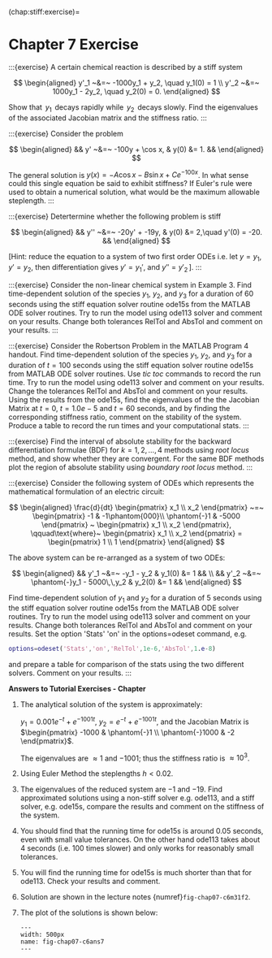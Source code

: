 (chap:stiff:exercise)=
# Chapter 7 Exercise

:::{exercise}
A certain chemical reaction is described by a stiff system

$$
\begin{aligned}
            y'_1 ~&=~ -1000y_1 + y_2, \quad y_1(0) = 1
            \\
            y'_2 ~&=~ 1000y_1 - 2y_2, \quad y_2(0) = 0.        
    \end{aligned}
$$

Show that $\,y_1\,$ decays rapidly while $\,y_2\,$
decays slowly. Find the eigenvalues of the associated Jacobian
matrix and the stiffness ratio.
:::

:::{exercise}
Consider the problem 

$$
\begin{aligned}
            && y' ~&=~ -100y + \cos x,
             & y(0) &= 1. &&        
    \end{aligned}
$$

The general solution is
$y(x) = -A\cos x - B\sin x + Ce^{-100x}$. In what sense could this
single equation be said to exhibit stiffness? If Euler's rule were
used to obtain a numerical solution, what would be the maximum
allowable steplength.
:::

:::{exercise}
Detertermine whether the following problem is stiff
    
$$
\begin{aligned}
            && y'' ~&=~ -20y' + -19y,
             & y(0) &= 2,\quad y'(0) = -20. &&        
    \end{aligned}
$$

 \[Hint: reduce the equation to a system of two first
    order ODEs i.e. let $y = y_1$, $y' = y_2$, then differentiation
    gives $y' = y_1'$, and $y'' = y'_2\,$\].
:::

:::{exercise}
Consider the non-linear chemical system in Example 3. Find
    time-dependent solution of the species $y_1$, $y_2$, and $y_3$ for a
    duration of 60 seconds using the stiff equation solver routine
    ode15s from the MATLAB ODE solver routines. Try to run the model
    using ode113 solver and comment on your results. Change both
    tolerances RelTol and AbsTol and comment on your results.
:::

:::{exercise}
Consider the Robertson Problem in the MATLAB Program 4 handout. Find
time-dependent solution of the species $y_1$, $y_2$, and $y_3$ for a
duration of $t = 100$ seconds using the stiff equation solver
routine ode15s from MATLAB ODE solver routines. Use *tic toc*
commands to record the run time. Try to run the model using ode113
solver and comment on your results. Change the tolerances RelTol and
AbsTol and comment on your results. Using the results from the
ode15s, find the eigenvalues of the the Jacobian Matrix at $t = 0$,
$t = 1.0e-5$ and $t = 60$ seconds, and by finding the corresponding
stiffness ratio, comment on the stability of the system. Produce a
table to record the run times and your computational stats.
:::

:::{exercise}
Find the interval of absolute stability for the backward
differentiation formulae (BDF) for $k = 1,2,\dots,4$ methods using
*root locus* method, and show whether they are convergent. For the
same BDF methods plot the region of absolute stability using
*boundary root locus* method.
:::

:::{exercise}
Consider the following system of ODEs which represents the
mathematical formulation of an electric circuit: 

$$
\begin{aligned}
            \frac{d}{dt} \begin{pmatrix} x_1 \\ x_2 \end{pmatrix} ~=~
            \begin{pmatrix}
                          -1 & -1\phantom{000}\\
                \phantom{-}1 & -5000
            \end{pmatrix}
            ~ \begin{pmatrix} x_1 \\ x_2 \end{pmatrix},
            \qquad\text{where}~
            \begin{pmatrix} x_1 \\ x_2 \end{pmatrix}
            = \begin{pmatrix} 1 \\ 1 \end{pmatrix}        
    \end{aligned}
$$

The above system can be re-arranged as a system of  two ODEs: 

$$
\begin{aligned}
            && y'_1 ~&=~ -y_1 - y_2 & y_1(0) &= 1 &&
            \\
            && y'_2 ~&=~ \phantom{-}y_1 - 5000\,\,y_2 & y_2(0) &= 1 &&        
\end{aligned}
$$

Find time-dependent solution of $y_1$ and $y_2$ for
a duration of 5 seconds using the stiff equation solver routine
ode15s from the MATLAB ODE solver routines. Try to run the model
using ode113 solver and comment on your results. Change both
tolerances RelTol and AbsTol and comment on your results. Set the
option 'Stats' 'on' in the options=odeset command, e.g.

```matlab
options=odeset('Stats','on','RelTol',1e-6,'AbsTol',1.e-8)
```
            
and prepare a table for comparison of the stats using the two
different solvers. Comment on your results.
:::


**Answers to Tutorial Exercises - Chapter** 

1.  The analytical solution of the system is approximately:

    $y_1 = 0.001e^{-t}+e^{-1001t}$, $y_2 = e^{-t}+e^{-1001t}$, and the
    Jacobian Matrix is
    $\begin{pmatrix} -1000 & \phantom{-}1 \\ \phantom{-}1000 & -2 \end{pmatrix}$.

    The eigenvalues are $\approx 1$ and $-1001$; thus the stiffness
    ratio is $\approx 10^3$.

2.  Using Euler Method the steplengths $h < 0.02$.

3.  The eigenvalues of the reduced system are $-1$ and $-19$. Find
    approximated solutions using a non-stiff solver e.g. ode113, and a
    stiff solver, e.g. ode15s, compare the results and comment on the
    stiffness of the system.

4.  You should find that the running time for ode15s is around 0.05
    seconds, even with small value tolerances. On the other hand ode113
    takes about 4 seconds (i.e. 100 times slower) and only works for
    reasonably small tolerances.

5.  You will find the running time for ode15s is much shorter than that
    for ode113. Check your results and comment.

6.  Solution are shown in the lecture notes {numref}`fig-chap07-c6m31f2`.

7.  The plot of the solutions is shown below:
    ```{figure} /images/07/fig-chap07-c6ans7.svg
    ---
    width: 500px
    name: fig-chap07-c6ans7
    ---    
    ```